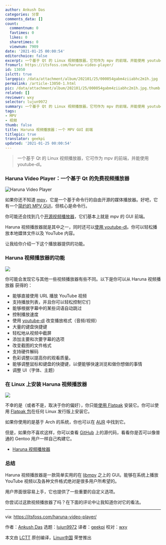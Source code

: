 ```yaml
---
author: Ankush Das
categories: 分享
comments_data: []
count:
  commentnum: 0
  favtimes: 0
  likes: 0
  sharetimes: 0
  viewnum: 7909
date: '2021-01-25 00:00:54'
editorchoice: false
excerpt: 一个基于 Qt 的 Linux 视频播放器，它可作为 mpv 的前端，并能使用 youtube-dl。
fromurl: https://itsfoss.com/haruna-video-player/
id: 13050
islctt: true
largepic: /data/attachment/album/202101/25/000054gabm4ziiabhc2m1h.jpg
permalink: /article-13050-1.html
pic: /data/attachment/album/202101/25/000054gabm4ziiabhc2m1h.jpg.thumb.jpg
related: []
reviewer: wxy
selector: lujun9972
summary: 一个基于 Qt 的 Linux 视频播放器，它可作为 mpv 的前端，并能使用 youtube-dl。
tags:
- MPV
- 视频
thumb: false
title: Haruna 视频播放器：一个 MPV GUI 前端
titlepic: true
translator: geekpi
updated: '2021-01-25 00:00:54'
---
```



> 
> 一个基于 Qt 的 Linux 视频播放器，它可作为 mpv 的前端，并能使用 youtube-dl。
> 
> 
> 


### Haruna Video Player：一个基于 Qt 的免费视频播放器


![Haruna Video Player](/data/attachment/album/202101/25/000054gabm4ziiabhc2m1h.jpg)


如果你还不知道 [mpv](https://mpv.io/)，它是一个基于命令行的自由开源的媒体播放器。好吧，它有一个[简约的 MPV GUI](https://itsfoss.com/mpv-video-player/)，但核心是命令行。


你可能还会找到几个[开源视频播放器](https://itsfoss.com/video-players-linux/)，它们基本上就是 mpv 的 GUI 前端。


Haruna 视频播放器就是其中之一，同时还可以[使用 youtube-dl](https://itsfoss.com/download-youtube-linux/)。你可以轻松播放本地媒体文件以及 YouTube 内容。


让我给你介绍一下这个播放器提供的功能。


### Haruna 视频播放器的功能


![](/data/attachment/album/202101/25/000055kaa7uyy7afscaryc.png)


你可能会发现它与其他一些视频播放器有些不同。以下是你可以从 Haruna 视频播放器 获得的：


* 能够直接使用 URL 播放 YouTube 视频
* 支持播放列表，并且你可以轻松控制它们
* 能够根据字幕中的某些词语自动跳过
* 控制播放速度
* 使用 [youtube-dl](https://github.com/ytdl-org/youtube-dl) 改变播放格式（音频/视频）
* 大量的键盘快捷键
* 轻松地从视频中截屏
* 添加主要和次要字幕的选项
* 改变截图的文件格式
* 支持硬件解码
* 色彩调整以提高你的观看质量。
* 能够调整鼠标和键盘的快捷键，以便能够快速浏览和做你想做的事情
* 调整 UI（字体、主题）


### 在 Linux 上安装 Haruna 视频播放器


![](/data/attachment/album/202101/25/000056ak7pd25wwwy5dd4h.png)


不幸的是（或者不是，取决于你的偏好），你只能[使用 Flatpak](https://itsfoss.com/flatpak-guide/) 安装它。你可以使用 [Flatpak 包](https://flathub.org/apps/details/com.georgefb.haruna)在任何 Linux 发行版上安装它。


如果你使用的是基于 Arch 的系统，你也可以在 [AUR](https://itsfoss.com/aur-arch-linux/) 中找到它。


但是，如果你不喜欢这样，你可以查看 [GitHub](https://github.com/g-fb/haruna) 上的源代码，看看你是否可以像普通的 Gentoo 用户一样自己构建它。


* [Haruna 视频播放器](https://github.com/g-fb/haruna)


### 总结


Haruna 视频播放器是一款简单实用的在 [libmpv](https://github.com/mpv-player/mpv/tree/master/libmpv) 之上的 GUI。能够在系统上播放 YouTube 视频以及各种文件格式绝对是很多用户所希望的。


用户界面很容易上手，它也提供了一些重要的自定义选项。


你尝试过这款视频播放器了吗？在下面的评论中让我知道你对它的看法。




---


via: <https://itsfoss.com/haruna-video-player/>


作者：[Ankush Das](https://itsfoss.com/author/ankush/) 选题：[lujun9972](https://github.com/lujun9972) 译者：[geekpi](https://github.com/geekpi) 校对：[wxy](https://github.com/wxy)


本文由 [LCTT](https://github.com/LCTT/TranslateProject) 原创编译，[Linux中国](https://linux.cn/) 荣誉推出